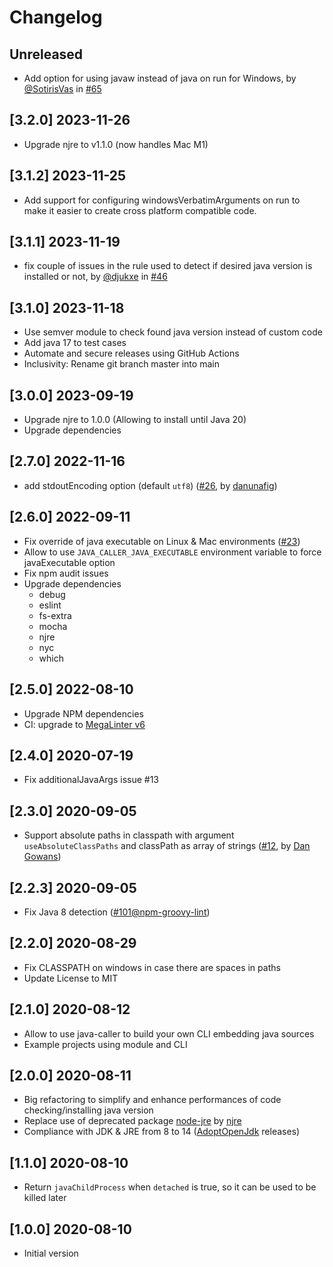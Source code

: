 # Changelog

## Unreleased

- Add option for using javaw instead of java on run for Windows, by [@SotirisVas](https://github.com/SotirisVas) in [#65](https://github.com/nvuillam/node-java-caller/issues/65)

## [3.2.0] 2023-11-26

- Upgrade njre to v1.1.0 (now handles Mac M1)

## [3.1.2] 2023-11-25

- Add support for configuring windowsVerbatimArguments on run to make it easier to create cross platform compatible code.

## [3.1.1] 2023-11-19

- fix couple of issues in the rule used to detect if desired java version is installed or not, by [@djukxe](https://github.com/djukxe) in [#46](https://github.com/nvuillam/node-java-caller/pull/46)

## [3.1.0] 2023-11-18

- Use semver module to check found java version instead of custom code
- Add java 17 to test cases
- Automate and secure releases using GitHub Actions
- Inclusivity: Rename git branch master into main

## [3.0.0] 2023-09-19

- Upgrade njre to 1.0.0 (Allowing to install until Java 20)
- Upgrade dependencies

## [2.7.0] 2022-11-16

- add stdoutEncoding option (default `utf8`) ([#26](https://github.com/nvuillam/node-java-caller/pull/26), by [danunafig](https://github.com/danunafig))

## [2.6.0] 2022-09-11

- Fix override of java executable on Linux & Mac environments ([#23](https://github.com/nvuillam/node-java-caller/pull/23))
- Allow to use `JAVA_CALLER_JAVA_EXECUTABLE` environment variable to force javaExecutable option
- Fix npm audit issues
- Upgrade dependencies
  - debug
  - eslint
  - fs-extra
  - mocha
  - njre
  - nyc
  - which

## [2.5.0] 2022-08-10

- Upgrade NPM dependencies
- CI: upgrade to [MegaLinter v6](https://oxsecurity.github.io/megalinter/latest/)

## [2.4.0] 2020-07-19

- Fix additionalJavaArgs issue #13

## [2.3.0] 2020-09-05

- Support absolute paths in classpath with argument `useAbsoluteClassPaths` and classPath as array of strings ([#12](https://github.com/nvuillam/node-java-caller/pull/12), by [Dan Gowans](https://github.com/dangowans))

## [2.2.3] 2020-09-05

- Fix Java 8 detection ([#101@npm-groovy-lint](https://github.com/nvuillam/npm-groovy-lint/issues/101))

## [2.2.0] 2020-08-29

- Fix CLASSPATH on windows in case there are spaces in paths
- Update License to MIT

## [2.1.0] 2020-08-12

- Allow to use java-caller to build your own CLI embedding java sources
- Example projects using module and CLI

## [2.0.0] 2020-08-11

- Big refactoring to simplify and enhance performances of code checking/installing java version
- Replace use of deprecated package [node-jre](https://github.com/schreiben/node-jre) by [njre](https://github.com/raftario/njre)
- Compliance with JDK & JRE from 8 to 14 ([AdoptOpenJdk](https://adoptopenjdk.net/) releases)

## [1.1.0] 2020-08-10

- Return `javaChildProcess` when `detached` is true, so it can be used to be killed later

## [1.0.0] 2020-08-10

- Initial version
